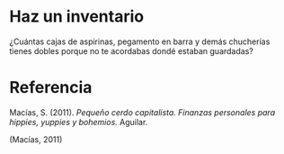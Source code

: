 # Haz un inventario
¿Cuántas cajas de aspirinas, pegamento en barra y demás chucherías tienes dobles porque no te acordabas dondé estaban guardadas?

# Referencia
Macías, S. (2011). _Pequeño cerdo capitalista. Finanzas personales para hippies, yuppies y bohemios._ Aguilar.

(Macías, 2011)